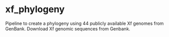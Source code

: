 # xf_phylogeny
Pipeline to create a phylogeny using 44 publicly available Xf genomes from GenBank.
Download Xf genomic sequences from Genbank.
